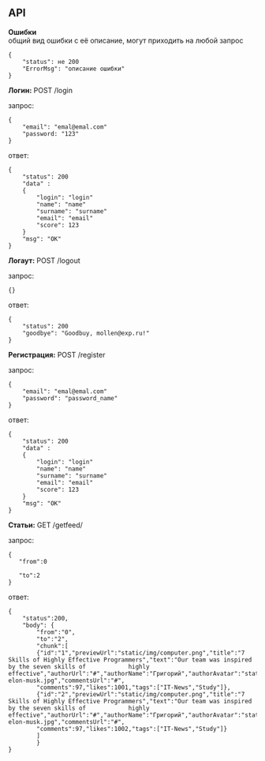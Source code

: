 
## API
**Ошибки** <br/>
общий вид ошибки с её описание, могут приходить на любой запрос
````
{
    "status": не 200
    "ErrorMsg": "описание ошибки"
}
````

**Логин:** POST /login

запрос:
````
{
    "email": "emal@emal.com"
    "password: "123"
} 
````
ответ:
````
{
    "status": 200
    "data" : 
    {
        "login": "login"
        "name": "name"
        "surname": "surname"
        "email": "email"
        "score": 123
    }
    "msg": "OK"
}
````

**Логаут:** POST /logout

запрос:
````
{}
````
ответ:
````
{
    "status": 200
    "goodbye": "Goodbuy, mollen@exp.ru!"
}
````

**Регистрация:** POST /register

запрос:
````
{
    "email": "emal@emal.com"
    "password": "password_name"
} 
````
ответ:
````
{
    "status": 200
    "data" : 
    {
        "login": "login"
        "name": "name"
        "surname": "surname"
        "email": "email"
        "score": 123
    }
    "msg": "OK"
}
````
**Статьи:** GET /getfeed/

запрос:
````
{
   "from":0
   
   "to":2
} 
````
ответ:
````
{
	"status":200,
	"body": {
		"from":"0",
		"to":"2",
		"chunk":[
		{"id":"1","previewUrl":"static/img/computer.png","title":"7 Skills of Highly Effective Programmers","text":"Our team was inspired by the seven skills of 			highly effective","authorUrl":"#","authorName":"Григорий","authorAvatar":"static/img/photo-elon-musk.jpg","commentsUrl":"#",
		"comments":97,"likes":1001,"tags":["IT-News","Study"]},
		{"id":"2","previewUrl":"static/img/computer.png","title":"7 Skills of Highly Effective Programmers","text":"Our team was inspired by the seven skills of 			highly effective","authorUrl":"#","authorName":"Григорий","authorAvatar":"static/img/photo-elon-musk.jpg","commentsUrl":"#",
		"comments":97,"likes":1002,"tags":["IT-News","Study"]}
		]
		}
}

````
